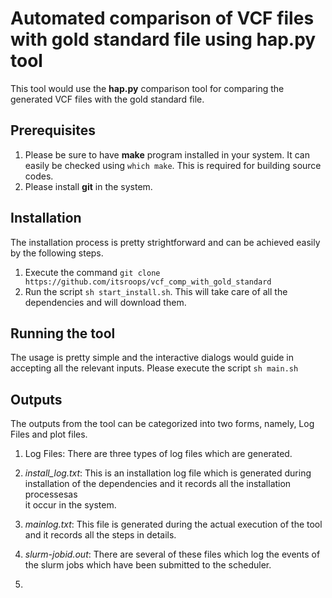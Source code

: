 # Automated comparison of VCF files with gold standard file using hap.py tool
This tool would use the **hap.py** comparison tool for comparing the generated VCF files with the gold standard file. 

## Prerequisites
1. Please be sure to have **make** program installed in your system. It can easily be checked using `which make`. This is required for building source codes.
2. Please install **git** in the system. 

## Installation
The installation process is pretty strightforward and can be achieved easily by the following steps.
1. Execute the command `git clone https://github.com/itsroops/vcf_comp_with_gold_standard`
2. Run the script `sh start_install.sh`. This will take care of all the dependencies and will download them.

## Running the tool
The usage is pretty simple and the interactive dialogs would guide in accepting all the relevant inputs.
Please execute the script `sh main.sh`

## Outputs
The outputs from the tool can be categorized into two forms, namely, Log Files and plot files.

1. Log Files: There are three types of log files which are generated.
  1. *install_log.txt*: This is an installation log file which is generated during installation of the dependencies and it records all the installation processesas   
      it occur in the system.
      
  2. *mainlog.txt*: This file is generated during the actual execution of the tool and it records all the steps in details.
  3. *slurm-jobid.out*: There are several of these files which log the events of the slurm jobs which have been submitted to the scheduler.
  
2.  

